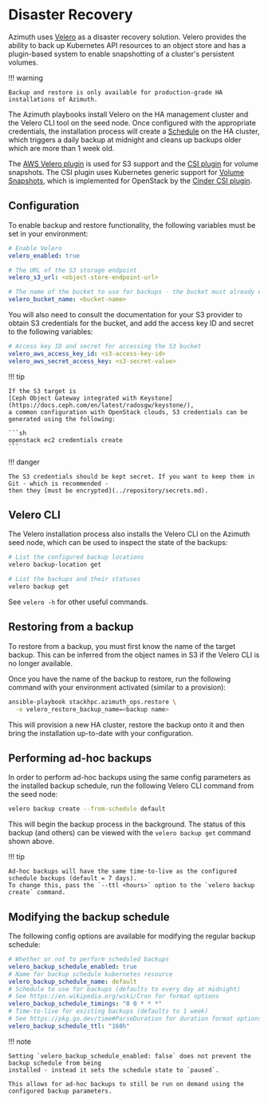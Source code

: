 # Disaster Recovery

Azimuth uses [Velero](https://velero.io) as a disaster recovery solution. Velero provides the
ability to back up Kubernetes API resources to an object store and has a plugin-based system
to enable snapshotting of a cluster's persistent volumes.

!!! warning

    Backup and restore is only available for production-grade HA installations of Azimuth.

The Azimuth playbooks install Velero on the HA management cluster and the Velero CLI tool
on the seed node. Once configured with the appropriate credentials, the installation process
will create a [Schedule](https://velero.io/docs/latest/api-types/schedule/) on the HA cluster,
which triggers a daily backup at midnight and cleans up backups older which are more than 1 week old.

The
[AWS Velero plugin](https://github.com/vmware-tanzu/velero-plugin-for-aws) is used for S3 support
and the
[CSI plugin](https://github.com/vmware-tanzu/velero-plugin-for-csi) for volume snapshots.
The CSI plugin uses Kubernetes generic support for
[Volume Snapshots](https://kubernetes.io/docs/concepts/storage/volume-snapshots/), which is
implemented for OpenStack by the
[Cinder CSI plugin](https://github.com/kubernetes/cloud-provider-openstack).

## Configuration

To enable backup and restore functionality, the following variables must be set in your environment:

```yaml  title="environments/my-site/inventory/group_vars/all/variables.yml"
# Enable Velero
velero_enabled: true

# The URL of the S3 storage endpoint
velero_s3_url: <object-store-endpoint-url>

# The name of the bucket to use for backups - the bucket must already exist
velero_bucket_name: <bucket-name>
```

You will also need to consult the documentation for your S3 provider to obtain S3 credentials for
the bucket, and add the access key ID and secret to the following variables:

```yaml  title="environments/my-site/inventory/group_vars/all/secrets.yml"
# Access key ID and secret for accessing the S3 bucket
velero_aws_access_key_id: <s3-access-key-id>
velero_aws_secret_access_key: <s3-secret-value>
```

!!! tip

    If the S3 target is
    [Ceph Object Gateway integrated with Keystone](https://docs.ceph.com/en/latest/radosgw/keystone/),
    a common configuration with OpenStack clouds, S3 credentials can be generated using the following:

    ```sh
    openstack ec2 credentials create
    ```

!!! danger

    The S3 credentials should be kept secret. If you want to keep them in Git - which is recommended -
    then they [must be encrypted](../repository/secrets.md).

## Velero CLI

The Velero installation process also installs the Velero CLI on the Azimuth seed node, which can be
used to inspect the state of the backups:

```sh  title="On the seed node, with the kubeconfig for the HA cluster exported"
# List the configured backup locations
velero backup-location get

# List the backups and their statuses
velero backup get
```

See `velero -h` for other useful commands.

## Restoring from a backup

To restore from a backup, you must first know the name of the target backup. This can be inferred
from the object names in S3 if the Velero CLI is no longer available.

Once you have the name of the backup to restore, run the following command with your environment
activated (similar to a provision):

```bash
ansible-playbook stackhpc.azimuth_ops.restore \
  -e velero_restore_backup_name=<backup name>
```

This will provision a new HA cluster, restore the backup onto it and then bring the installation
up-to-date with your configuration.

## Performing ad-hoc backups

In order to perform ad-hoc backups using the same config parameters as the installed backup schedule,
run the following Velero CLI command from the seed node:

```sh  title="On the seed node, with the kubeconfig for the HA cluster exported"
velero backup create --from-schedule default
```

This will begin the backup process in the background. The status of this backup (and others) can be
viewed with the `velero backup get` command shown above.

!!! tip

    Ad-hoc backups will have the same time-to-live as the configured schedule backups (default = 7 days).
    To change this, pass the `--ttl <hours>` option to the `velero backup create` command.

## Modifying the backup schedule

The following config options are available for modifying the regular backup schedule:

```yaml  title="environments/my-site/inventory/group_vars/all/variables.yml"
# Whether or not to perform scheduled backups
velero_backup_schedule_enabled: true
# Name for backup schedule kubernetes resource
velero_backup_schedule_name: default
# Schedule to use for backups (defaults to every day at midnight)
# See https://en.wikipedia.org/wiki/Cron for format options
velero_backup_schedule_timings: "0 0 * * *"
# Time-to-live for existing backups (defaults to 1 week)
# See https://pkg.go.dev/time#ParseDuration for duration format options
velero_backup_schedule_ttl: "168h"
```

!!! note

    Setting `velero_backup_schedule_enabled: false` does not prevent the backup schedule from being
    installed - instead it sets the schedule state to `paused`.

    This allows for ad-hoc backups to still be run on demand using the configured backup parameters.
